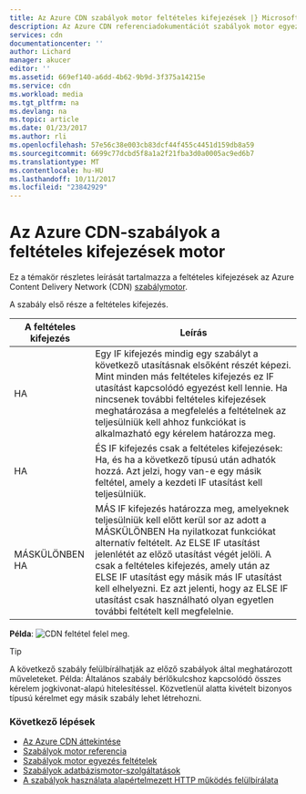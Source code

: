 ```yaml
---
title: Az Azure CDN szabályok motor feltételes kifejezések |} Microsoft Docs
description: Az Azure CDN referenciadokumentációt szabályok motor egyezés feltételek és a szolgáltatások.
services: cdn
documentationcenter: ''
author: Lichard
manager: akucer
editor: ''
ms.assetid: 669ef140-a6dd-4b62-9b9d-3f375a14215e
ms.service: cdn
ms.workload: media
ms.tgt_pltfrm: na
ms.devlang: na
ms.topic: article
ms.date: 01/23/2017
ms.author: rli
ms.openlocfilehash: 57e56c38e003cb83dcf44f455c4451d159db8a59
ms.sourcegitcommit: 6699c77dcbd5f8a1a2f21fba3d0a0005ac9ed6b7
ms.translationtype: MT
ms.contentlocale: hu-HU
ms.lasthandoff: 10/11/2017
ms.locfileid: "23842929"
---
```

# <a name="azure-cdn-rules-engine-conditional-expressions"></a>Az Azure CDN-szabályok a feltételes kifejezések motor
Ez a témakör részletes leírását tartalmazza a feltételes kifejezések az Azure Content Delivery Network (CDN) [szabálymotor](cdn-rules-engine.md).

A szabály első része a feltételes kifejezés.

A feltételes kifejezés | Leírás
-----------------------|-------------
HA | Egy IF kifejezés mindig egy szabályt a következő utasításnak elsőként részét képezi. Mint minden más feltételes kifejezés ez IF utasítást kapcsolódó egyezést kell lennie. Ha nincsenek további feltételes kifejezések meghatározása a megfelelés a feltételnek az teljesülniük kell ahhoz funkciókat is alkalmazható egy kérelem határozza meg.
HA | ÉS IF kifejezés csak a feltételes kifejezések: Ha, és ha a következő típusú után adhatók hozzá. Azt jelzi, hogy van-e egy másik feltétel, amely a kezdeti IF utasítást kell teljesülniük.
MÁSKÜLÖNBEN HA| MÁS IF kifejezés határozza meg, amelyeknek teljesülniük kell előtt kerül sor az adott a MÁSKÜLÖNBEN Ha nyilatkozat funkciókat alternatív feltételt. Az ELSE IF utasítást jelenlétét az előző utasítást végét jelöli. A csak a feltételes kifejezés, amely után az ELSE IF utasítást egy másik más IF utasítást kell elhelyezni. Ez azt jelenti, hogy az ELSE IF utasítást csak használható olyan egyetlen további feltételt kell megfelelnie.

**Példa**: ![CDN feltétel felel meg.](./media/cdn-rules-engine-reference/cdn-rules-engine-conditional-expression.png)

 > [!TIP]
   > A következő szabály felülbírálhatják az előző szabályok által meghatározott műveleteket. Példa: Általános szabály bérlőkulcshoz kapcsolódó összes kérelem jogkivonat-alapú hitelesítéssel. Közvetlenül alatta kivételt bizonyos típusú kérelmet egy másik szabály lehet létrehozni.

### <a name="next-steps"></a>Következő lépések
* [Az Azure CDN áttekintése](cdn-overview.md)
* [Szabályok motor referencia](cdn-rules-engine-reference.md)
* [Szabályok motor egyezés feltételek](cdn-rules-engine-reference-match-conditions.md)
* [Szabályok adatbázismotor-szolgáltatások](cdn-rules-engine-reference-features.md)
* [A szabályok használata alapértelmezett HTTP működés felülbírálata](cdn-rules-engine.md)
